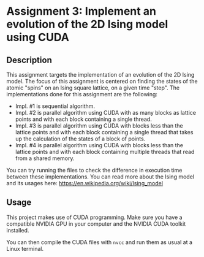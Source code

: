 # Assignment 3: Implement an evolution of the 2D Ising model using CUDA

## Description

This assignment targets the implementation of an evolution of the 2D Ising model. The focus of this assignment is centered on finding the states of the atomic "spins" on an Ising square lattice, on a given time "step". The implementations done for this assignment are the following:
- Impl. #1 is sequential algorithm.
- Impl. #2 is parallel algorithm using CUDA with as many blocks as lattice points and with each block containing a single thread.
- Impl. #3 is parallel algorithm using CUDA with blocks less than the lattice points and with each block containing a single thread that takes up the calculation of the states of a block of points.
- Impl. #4 is parallel algorithm using CUDA with blocks less than the lattice points and with each block containing multiple threads that read from a shared memory.

You can try running the files to check the difference in execution time between these implementations. 
You can read more about the Ising model and its usages here: 
https://en.wikipedia.org/wiki/Ising_model

## Usage

This project makes use of CUDA programming. Make sure you have a compatible NVIDIA GPU in your computer and the NVIDIA CUDA toolkit installed.

You can then compile the CUDA files with `nvcc` and run them as usual at a Linux terminal.

